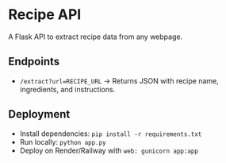 # Recipe API

A Flask API to extract recipe data from any webpage.

## Endpoints
- `/extract?url=RECIPE_URL` → Returns JSON with recipe name, ingredients, and instructions.

## Deployment
- Install dependencies: `pip install -r requirements.txt`
- Run locally: `python app.py`
- Deploy on Render/Railway with `web: gunicorn app:app`
